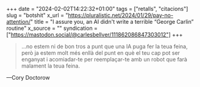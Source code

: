 +++
date = "2024-02-02T14:22:32+01:00"
tags = ["retalls", "citacions"]
slug = "botshit"
x_url = "https://pluralistic.net/2024/01/29/pay-no-attention/"
title = "I assure you, an AI didn't write a terrible “George Carlin” routine"
x_source = ""
syndication = ["https://mastodon.social/@carlesbellver/111862086847303012"]
+++

> …no estem ni de bon tros a punt que una IA puga fer la teua feina, però ja estem molt més enllà del punt en què el teu cap pot ser enganyat i acomiadar-te per reemplaçar-te amb un robot que farà malament la teua feina.

—Cory Doctorow